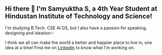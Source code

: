 ## Hi there 👋 I'm Samyuktha S, a 4th Year Student at Hindustan Institute of Technology and Science! 
I'm studying B.Tech. CSE AI DS, but I also have a passion for speaking, designing and ideation✨ 

I think we all can make the world a better and happier place to live in, one idea at a time!
Find me on [Linkedin]([url](https://in.linkedin.com/in/samyuktha24)) to know what I'm working on.






<!--
**samyuktha2004/samyuktha2004** is a ✨ _special_ ✨ repository because its `README.md` (this file) appears on your GitHub profile.

Here are some ideas to get you started:

- 🔭 I’m currently working on ...
- 🌱 I’m currently learning ...
- 👯 I’m looking to collaborate on ...
- 🤔 I’m looking for help with ...
- 💬 Ask me about ...
- 📫 How to reach me: ...
- 😄 Pronouns: ...
- ⚡ Fun fact: ...
-->
